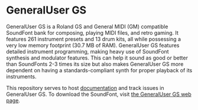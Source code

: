 # GeneralUser GS

GeneralUser GS is a Roland GS and General MIDI (GM) compatible SoundFont bank for composing, playing MIDI files, and retro gaming. It features 261 instrument presets and 13 drum kits, all while possessing a very low memory footprint (30.7 MB of RAM). GeneralUser GS features detailed instrument programming, making heavy use of SoundFont synthesis and modulator features. This can help it sound as good or better than SoundFonts 2-3 times its size but also makes GeneralUser GS more dependent on having a standards-compliant synth for proper playback of its instruments.

This repository serves to host [documentation](documentation) and track issues in GeneralUser GS. To download the SoundFont, visit [the GeneralUser GS web page](https://www.schristiancollins.com/generaluser).
